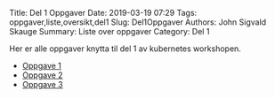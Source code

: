 Title: Del 1 Oppgaver
Date: 2019-03-19 07:29
Tags: oppgaver,liste,oversikt,del1
Slug: Del1Oppgaver
Authors: John Sigvald Skauge
Summary: Liste over oppgaver
Category: Del 1


Her er alle oppgaver knytta til del 1 av kubernetes workshopen.

* [Oppgave 1]({filename}/part1/task1.md)
* [Oppgave 2]({filename}/part1/task2.md)
* [Oppgave 3]({filename}/part1/task3.md)